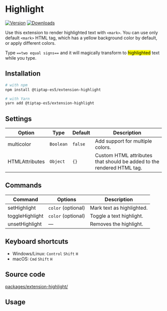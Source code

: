 # Highlight

[![Version](https://img.shields.io/npm/v/@tiptap-es5/extension-highlight.svg?label=version)](https://www.npmjs.com/package/@tiptap-es5/extension-highlight)
[![Downloads](https://img.shields.io/npm/dm/@tiptap-es5/extension-highlight.svg)](https://npmcharts.com/compare/@tiptap-es5/extension-highlight?minimal=true)

Use this extension to render highlighted text with `<mark>`. You can use only default `<mark>` HTML tag, which has a yellow background color by default, or apply different colors.

Type `==two equal signs==` and it will magically transform to <mark>highlighted</mark> text while you type.

## Installation

```bash
# with npm
npm install @tiptap-es5/extension-highlight

# with Yarn
yarn add @tiptap-es5/extension-highlight
```

## Settings

| Option         | Type      | Default | Description                                                           |
| -------------- | --------- | ------- | --------------------------------------------------------------------- |
| multicolor     | `Boolean` | `false` | Add support for multiple colors.                                      |
| HTMLAttributes | `Object`  | `{}`    | Custom HTML attributes that should be added to the rendered HTML tag. |

## Commands

| Command         | Options            | Description               |
| --------------- | ------------------ | ------------------------- |
| setHighlight    | `color` (optional) | Mark text as highlighted. |
| toggleHighlight | `color` (optional) | Toggle a text highlight.  |
| unsetHighlight  | —                  | Removes the highlight.    |

## Keyboard shortcuts

- Windows/Linux: `Control`&nbsp;`Shift`&nbsp;`H`
- macOS: `Cmd`&nbsp;`Shift`&nbsp;`H`

## Source code

[packages/extension-highlight/](https://github.com/ueberdosis/tiptap/blob/main/packages/extension-highlight/)

## Usage

<demo name="Marks/Highlight" highlight="3-8,48,67" />

